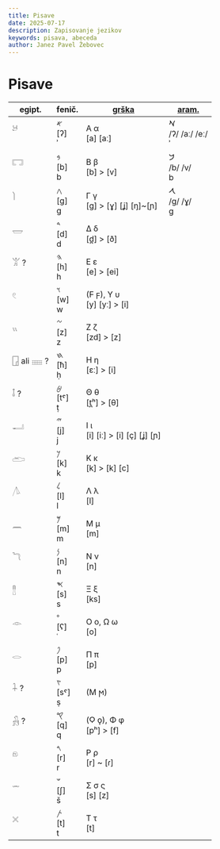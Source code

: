 ```yaml
---
title: Pisave
date: 2025-07-17
description: Zapisovanje jezikov
keywords: pisava, abeceda
author: Janez Pavel Žebovec
---
```


# Pisave

| egipt. | fenič. | [grška](/knjiznica/jezikoslovje/pisave/grska_abeceda) | [aram.](/knjiznica/jezikoslovje/pisave/aramejska_abeceda) |
| ----------------- | ----------------- | --------------------------------- | ------------------------- |
| 𓃾<br><br>         | 𐤀 <br>[ʔ]<br> ʾ   | Α α<br>[a] [aː]                   | 𐡀 <br>/ʔ/ /aː/ /eː/<br> ʾ |
| 𓉐<br><br>         | 𐤁 <br>[b]<br> b   | Β β<br>[b] > [v]                  | 𐡁 <br>/b/ /v/<br> b       |
| 𓌙<br><br>         | 𐤂 <br>[ɡ]<br> g   | Γ γ<br>[ɡ] > [ɣ] [ʝ] [ŋ]~[ɲ]      | 𐡂 <br>/ɡ/ /ɣ/<br> g       |
| 𓉿<br><br>         | 𐤃 <br>[d]<br> d   | Δ δ<br>[d̪] > [ð]                  |
| 𓀠 ?<br><br>       | 𐤄 <br>[h]<br> h   | Ε ε<br>[e] > [ei]                 |
| 𓏲<br><br>         | 𐤅 <br>[w]<br> w   | (Ϝ ϝ), Υ υ<br>[y] [yː] > [i]      |
| 𓏭<br><br>         | 𐤆 <br>[z]<br> z   | Ζ ζ<br>[zd] > [z]                 |
| 𓉗 ali 𓈈 ?<br><br> | 𐤇 <br>[ħ]<br> ḥ   | Η η<br>[ɛː] > [i]                 |
| 𓄤 ?<br><br>       | 𐤈 <br>[tˤ]<br> ṭ  | Θ θ<br>[t̪ʰ] > [θ]                 |
| 𓂝<br><br>         | 𐤉 <br>[j]<br> j   | Ι ι<br>[i] [iː] > [i] [ç] [ʝ] [ɲ] |
| 𓂧<br><br>         | 𐤊 <br>[k]<br> k   | Κ κ<br>[k] > [k] [c]              |
| 𓌅<br><br>         | 𐤋 <br>[l]<br> l   | Λ λ<br>[l]                        |
| 𓈖<br><br>         | 𐤌 <br>[m]<br> m   | Μ μ<br>[m]                        |
| 𓆓<br><br>         | 𐤍 <br>[n]<br> n   | Ν ν<br>[n]                        |
| 𓊽<br><br>         | 𐤎 <br>[s]<br> s   | Ξ ξ<br>[ks]                       |
| 𓁹<br><br>         | 𐤏 <br>[ʕ]<br> ʿ   | Ο ο, Ω ω<br>[o]                   |
| 𓂋<br><br>         | 𐤐 <br>[p]<br> p   | Π π<br>[p]                        |
| 𓇑 ?<br><br>       | 𐤑 <br>[sˤ]<br> ṣ  | (Ϻ ϻ)<br>                         |
| 𓃻 ?<br><br>       | 𐤒 <br>[q]<br> q   | (Ϙ ϙ), Φ φ<br>[pʰ] > [f]          |
| 𓁶<br><br>         | 𐤓 <br>[r]<br> r   | Ρ ρ<br>[r] ~ [ɾ]                  |
| 𓌓<br><br>         | 𐤔 <br>[ʃ]<br> š   | Σ σ ς<br>[s] [z]                  |
| 𓏴<br><br>         | 𐤕 <br>[t]<br> t   | Τ τ<br>[t]                        |
